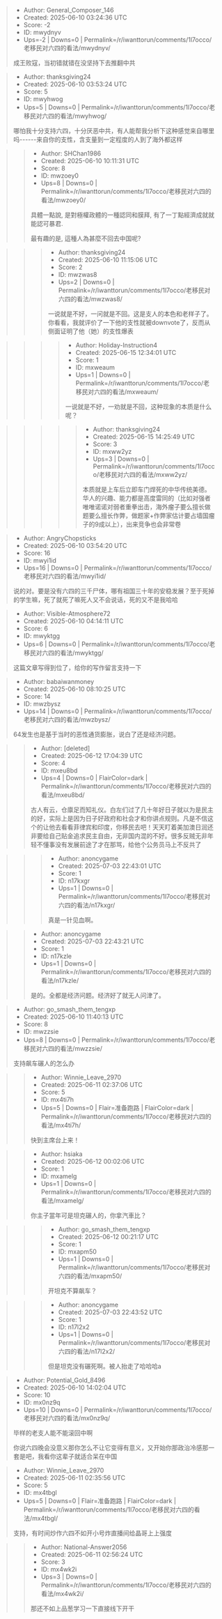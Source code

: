 > - Author: General_Composer_146
> - Created: 2025-06-10 03:24:36 UTC
> - Score: -2
> - ID: mwydnyv
> - Ups=-2 | Downs=0 | Permalink=/r/iwanttorun/comments/1l7occo/老移民对六四的看法/mwydnyv/
>
> 成王败寇，当初错就错在没坚持下去推翻中共

> - Author: thanksgiving24
> - Created: 2025-06-10 03:53:24 UTC
> - Score: 5
> - ID: mwyhwog
> - Ups=5 | Downs=0 | Permalink=/r/iwanttorun/comments/1l7occo/老移民对六四的看法/mwyhwog/
>
> 哪怕我十分支持六四，十分厌恶中共，有人能帮我分析下这种感觉来自哪里吗------来自你的支性，含支量到一定程度的人到了海外都这样

>> - Author: SHChan1986
>> - Created: 2025-06-10 10:11:31 UTC
>> - Score: 8
>> - ID: mwzoey0
>> - Ups=8 | Downs=0 | Permalink=/r/iwanttorun/comments/1l7occo/老移民对六四的看法/mwzoey0/
>>
>> 具體一點說, 是對極權政體的一種認同和膜拜, 有了一丁點經濟成就就能認可暴君.
>> 
>> 最有趣的是, 這種人為甚麼不回去中国呢?

>>> - Author: thanksgiving24
>>> - Created: 2025-06-10 11:15:06 UTC
>>> - Score: 2
>>> - ID: mwzwas8
>>> - Ups=2 | Downs=0 | Permalink=/r/iwanttorun/comments/1l7occo/老移民对六四的看法/mwzwas8/
>>>
>>> 一说就是不好，一问就是不回。这是支人的本色和老样子了。你看看，我就评价了一下他的支性就被downvote了，反而从侧面证明了他（她）的支性爆表

>>>> - Author: Holiday-Instruction4
>>>> - Created: 2025-06-15 12:34:01 UTC
>>>> - Score: 1
>>>> - ID: mxweaum
>>>> - Ups=1 | Downs=0 | Permalink=/r/iwanttorun/comments/1l7occo/老移民对六四的看法/mxweaum/
>>>>
>>>> 一说就是不好，一劝就是不回，这种现象的本质是什么呢？

>>>>> - Author: thanksgiving24
>>>>> - Created: 2025-06-15 14:25:49 UTC
>>>>> - Score: 3
>>>>> - ID: mxww2yz
>>>>> - Ups=3 | Downs=0 | Permalink=/r/iwanttorun/comments/1l7occo/老移民对六四的看法/mxww2yz/
>>>>>
>>>>> 本质就是上车后立即车门焊死的中华传统美德。华人的兴趣、能力都是高度雷同的（比如对强者唯唯诺诺对弱者重拳出击，海外瘤子要么擅长做题要么擅长作弊，做题家+作弊家估计要占墙国瘤子的9成以上），出来竞争也会非常卷

> - Author: AngryChopsticks
> - Created: 2025-06-10 03:54:20 UTC
> - Score: 16
> - ID: mwyi1id
> - Ups=16 | Downs=0 | Permalink=/r/iwanttorun/comments/1l7occo/老移民对六四的看法/mwyi1id/
>
> 说的对。要是没有六四的三千尸体，哪有祖国三十年的安稳发展？至于死掉的学生嘛，死了就死了嘛死人又不会说话，死的又不是我哈哈

> - Author: Visible-Atmosphere72
> - Created: 2025-06-10 04:14:11 UTC
> - Score: 6
> - ID: mwyktgg
> - Ups=6 | Downs=0 | Permalink=/r/iwanttorun/comments/1l7occo/老移民对六四的看法/mwyktgg/
>
> 这篇文章写得到位了，给你的写作留言支持一下

> - Author: babaiwanmoney
> - Created: 2025-06-10 08:10:25 UTC
> - Score: 14
> - ID: mwzbysz
> - Ups=14 | Downs=0 | Permalink=/r/iwanttorun/comments/1l7occo/老移民对六四的看法/mwzbysz/
>
> 64发生也是基于当时的恶性通货膨胀，说白了还是经济问题。

>> - Author: [deleted]
>> - Created: 2025-06-12 17:04:39 UTC
>> - Score: 4
>> - ID: mxeu8bd
>> - Ups=4 | Downs=0 | FlairColor=dark | Permalink=/r/iwanttorun/comments/1l7occo/老移民对六四的看法/mxeu8bd/
>>
>> 古人有云，仓廪足而知礼仪。白左们过了几十年好日子就以为是民主的好，实际上是因为日子好政府和社会才和你讲点规则。凡是不信这个的让他去看看菲律宾和印度，你移民去吧！天天盯着美加澳日润还非要给自己贴金追求民主自由，无非国内混的不好。很多反贼无非年轻不懂事没有发展前途了才在那骂，给他个公务员马上不反共了

>>> - Author: anoncygame
>>> - Created: 2025-07-03 22:43:01 UTC
>>> - Score: 1
>>> - ID: n17kxgr
>>> - Ups=1 | Downs=0 | Permalink=/r/iwanttorun/comments/1l7occo/老移民对六四的看法/n17kxgr/
>>>
>>> 真是一针见血啊。

>> - Author: anoncygame
>> - Created: 2025-07-03 22:43:21 UTC
>> - Score: 1
>> - ID: n17kzle
>> - Ups=1 | Downs=0 | Permalink=/r/iwanttorun/comments/1l7occo/老移民对六四的看法/n17kzle/
>>
>> 是的。全都是经济问题。经济好了就无人问津了。

> - Author: go_smash_them_tengxp
> - Created: 2025-06-10 11:40:13 UTC
> - Score: 8
> - ID: mwzzsie
> - Ups=8 | Downs=0 | Permalink=/r/iwanttorun/comments/1l7occo/老移民对六四的看法/mwzzsie/
>
> 支持飙车碾人的怎么办

>> - Author: Winnie_Leave_2970
>> - Created: 2025-06-11 02:37:06 UTC
>> - Score: 5
>> - ID: mx4ti7h
>> - Ups=5 | Downs=0 | Flair=准备跑路 | FlairColor=dark | Permalink=/r/iwanttorun/comments/1l7occo/老移民对六四的看法/mx4ti7h/
>>
>> 快到主席台上来！

>> - Author: hsiaka
>> - Created: 2025-06-12 00:02:06 UTC
>> - Score: 1
>> - ID: mxamelg
>> - Ups=1 | Downs=0 | Permalink=/r/iwanttorun/comments/1l7occo/老移民对六四的看法/mxamelg/
>>
>> 你主子當年可是坦克碾人的，你拿汽車比？

>>> - Author: go_smash_them_tengxp
>>> - Created: 2025-06-12 00:21:17 UTC
>>> - Score: 1
>>> - ID: mxapm50
>>> - Ups=1 | Downs=0 | Permalink=/r/iwanttorun/comments/1l7occo/老移民对六四的看法/mxapm50/
>>>
>>> 开坦克不算飙车？

>>> - Author: anoncygame
>>> - Created: 2025-07-03 22:43:52 UTC
>>> - Score: 1
>>> - ID: n17l2x2
>>> - Ups=1 | Downs=0 | Permalink=/r/iwanttorun/comments/1l7occo/老移民对六四的看法/n17l2x2/
>>>
>>> 但是坦克没有碾死啊。被人抬走了哈哈哈a

> - Author: Potential_Gold_8496
> - Created: 2025-06-10 14:02:04 UTC
> - Score: 10
> - ID: mx0nz9q
> - Ups=10 | Downs=0 | Permalink=/r/iwanttorun/comments/1l7occo/老移民对六四的看法/mx0nz9q/
>
> 毕样的老支人能不能滚回中啊
> 
> 你说六四晚会没意义那你怎么不让它变得有意义，又开始你那政治冷感那一套是吧，我看你这辈子就适合呆在中国

> - Author: Winnie_Leave_2970
> - Created: 2025-06-11 02:35:56 UTC
> - Score: 5
> - ID: mx4tbgl
> - Ups=5 | Downs=0 | Flair=准备跑路 | FlairColor=dark | Permalink=/r/iwanttorun/comments/1l7occo/老移民对六四的看法/mx4tbgl/
>
> 支持，有时间炒作六四不如开小号炸直播间给晶哥上上强度

>> - Author: National-Answer2056
>> - Created: 2025-06-11 02:56:24 UTC
>> - Score: 3
>> - ID: mx4wk2i
>> - Ups=3 | Downs=0 | Permalink=/r/iwanttorun/comments/1l7occo/老移民对六四的看法/mx4wk2i/
>>
>> 那还不如上品葱学习一下直接线下开干
